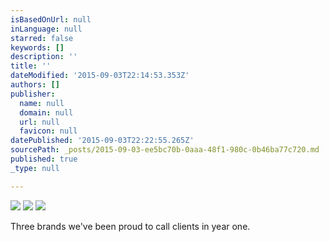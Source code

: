 ```yaml
---
isBasedOnUrl: null
inLanguage: null
starred: false
keywords: []
description: ''
title: ''
dateModified: '2015-09-03T22:14:53.353Z'
authors: []
publisher:
  name: null
  domain: null
  url: null
  favicon: null
datePublished: '2015-09-03T22:22:55.265Z'
sourcePath: _posts/2015-09-03-ee5bc70b-0aaa-48f1-980c-0b46ba77c720.md
published: true
_type: null

---
```

![](https://the-grid-user-content.s3-us-west-2.amazonaws.com/27421170-1f41-4dc1-98ec-d3299158a158.png)
![](https://the-grid-user-content.s3-us-west-2.amazonaws.com/d8d000a5-f682-45ee-800c-b574e1ec2566.png)
![](https://the-grid-user-content.s3-us-west-2.amazonaws.com/cf7f1739-b3c7-4f8c-8aa5-a07484808eca.png)

Three brands we've been proud to call clients in year one.